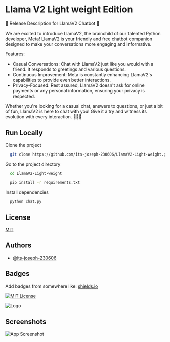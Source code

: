 
# Llama V2 Light weight Edition

🚀 Release Description for LlamaV2 Chatbot 🤖

We are excited to introduce LlamaV2, the brainchild of our talented Python developer, Meta! LlamaV2 is your friendly and free chatbot companion designed to make your conversations more engaging and informative.

Features:
- Casual Conversations: Chat with LlamaV2 just like you would with a friend. It responds to greetings and various questions.
- Continuous Improvement: Meta is constantly enhancing LlamaV2's capabilities to provide even better interactions.
- Privacy-Focused: Rest assured, LlamaV2 doesn't ask for online payments or any personal information, ensuring your privacy is respected.

Whether you're looking for a casual chat, answers to questions, or just a bit of fun, LlamaV2 is here to chat with you! Give it a try and witness its evolution with every interaction. 🐍😊🤖


## Run Locally

Clone the project

```bash
  git clone https://github.com/its-joseph-230606/LlamaV2-Light-weight.git
```

Go to the project directory
```bash
  cd LlamaV2-Light-weight
```
```bash
  pip install -r requirements.txt
```

Install dependencies

```bash
  python chat.py
```



## License

[MIT](https://choosealicense.com/licenses/mit/)


## Authors

- [@its-joseph-230606](https://www.github.com/its-joseph-230606)


## Badges

Add badges from somewhere like: [shields.io](https://shields.io/)

[![MIT License](https://img.shields.io/badge/License-MIT-green.svg)](https://choosealicense.com/licenses/mit/)



![Logo](https://dev-to-uploads.s3.amazonaws.com/uploads/articles/th5xamgrr6se0x5ro4g6.png)


## Screenshots

![App Screenshot](https://via.placeholder.com/468x300?text=App+Screenshot+Here)

